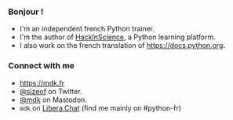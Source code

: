 ### Bonjour !

- I'm an independent french Python trainer.
- I'm the author of [HackInScience](https://hackinscience.org), a Python learning platform.
- I also work on the french translation of https://docs.python.org.


### Connect with me

 - https://mdk.fr
 - [@sizeof](https://twitter.com/sizeof) on Twitter.
 - <a rel="me" href="https://mamot.fr/@mdk">@mdk</a> on Mastodon.
 - `mdk` on [Libera.Chat](https://libera.chat/) (find me mainly on #python-fr)
